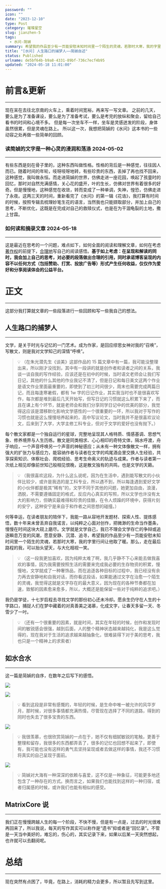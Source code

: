 ```yaml
---
password: ""
icon: ""
date: "2023-12-10"
type: Post
category: 璀璨星空
slug: jianzhen-5
tags:
  - 水问-简媜
summary: 希望我的作品至少有一页能安慰未知时间里一个陌生的灵魂，若那时大寒，我的字里行间让他取了暖。那么，走在最后路程的我，可以抬头望天，与大化相视一笑。
title: "[水问] 人生路口的捕梦人——简媜自述"
status: Published
urlname: de5bf64b-b9a8-4331-89bf-736c7ecf4b95
updated: "2024-05-18 11:01:00"
---
```


# 前言&更新

---

现在呆在去往北京南的火车上，乘着时间宽裕，再来写一写文章。
之前的几天，要么是为了准备课设，要么是为了准备考试，要么是考完的放纵和聚会，留给自己看书的时间和心境不多。
但是每一次坐车不一样，坐车是灵感迸发的阶段，身体虽然很累，但是灵魂在路上。
所以这一次，我想把简媜的《水问》这本书的一些动容之处再做一些简单的回顾。

### 读简媜的文字是一种心灵的浸润和荡涤 2024-05-02

---

有些东西是刻在骨子里的，这种东西叫做性格。性格的背后是一种感觉，往往因人而已。随着时间的年轮，吱呀吱呀地转，有些珍贵的东西，丢掉了再也找不回来，这种感觉，我叫做永恒。而走进简媜的世界，仿佛走进一座花园，唤起了孩童时的回忆，那时对自然充满感情，关心花的盛开，叶的生长，仿佛对世界有着很多的好奇。但是慢慢地，这种感觉在收敛，转而变成了一种单调，失神，惶恐，仿佛走进了永夜。这两三天的时间，重新看完了《水问》的第一辑《花诰》，我打算有时间的时候，按照专辑去梳理妙笔生花的语言，当然我也只能撷取部分，并加上自己的思考，不断优化，这既是在完成对自己的救赎仪式，也是在为干涸龟裂的土地，撒上甘霖。

### 如何读和摘录文章 2024-05-18

---

这是最近在思考的一个问题，难点如下，如何全面的阅读和理解文章，如何在考虑[著作权](https://zhuanlan.zhihu.com/p/54706142)的前提下，[合理地](https://www.zhihu.com/question/446638582)写自己的阅读感悟。**基于如上考虑：在呈现和解读的同时，我会加上自己的思考，对必要的段落做出合理的引用，同时承诺博客呈现的内容不以任何方式（包括赞助、打赏、投放广告等）形式产生任何收益，仅仅作为爱好和分享阅读体会的公益平台。**

# 正文

---

这部分我打算就文章的一些段落进行一些回顾和写一些我自己的想法。

## 人生路口的捕梦人

---

文学，是关于时光与记忆的一门艺术。成为作家，是回应缪思女神对我的“召唤”，写散文，则是我对文学知己的深情“呼唤”。

> 💡 （在朱光潜先生《谈美》这部作品的 15 篇文章中有一篇，我可能没整理出来，所以刚才没找到，其中有一段讲的就是创作者和读者之间的关系，我谈一谈自我的写作经验，应该还是在初中的时候，当时语文老师会让我们写日记，其他的什么其他的作业我记不清了，但是日记和每日美文这两个作业是语文作业里面最重要的，即使到了初三时间很少，周末也需要完成两篇日记，而且每逢寒暑假，都有 1w 字的日记作业，其实我当时也不是很喜欢写作，每次都是堆到最后几天开始写，但写日记的习惯就这么积累下来了，而且在课上有个环节，就是老师会和我们分享同学日记中的优美的部分，我觉得这应该是潜移默化影响文学感性的一个很重要的一环，所以我对于写作的习惯也就是这么慢慢培养起来的，高中写议论文，当时我并不是很喜欢议论文，后来到了大学，大学主修工科专业，但对于文学的爱好也没有抛下。）

每个散文家都是一个独自运行的星球，完整地呈现其人格特质、情感基调、思想气象、修养境界与人生历练。散文是同类相求、心心相印的奇特文体，隔水呼渡，舟子响应，一个声音呼唤另一个声音的神秘感应；从未有一种文体像散文一样，拥有强大的扩张力与感应力，能容纳作者与读者在文字的鸡尾酒会里交换人生经验，共享探索知识、体察社会、爬梳经验、思考生命奥义的轨迹与成果。作者与读者第一次纸上相见却像前世知己般相见恨晚，这是散文独有的共鸣，也是文学的天籁。

> 💡 （我很喜欢这段，为什么这么说呢，因为在生活中，遇到能写散文的小伙伴比较少，或许是我选的是工科专业，所以遇不到，所以每逢遇到爱好文学的小伙伴都是极其“稀有”的，文学不同于其他的问题，她更加自由，浪漫，洒脱，不需要遵循固定的格式，反应内心真实的写照，所以文学也许没有太大的影响力，但确实最难得和珍贵的佳酿，在令人烦躁的环境中，获得片刻的安宁，这种安宁是来自于和作者之间思想的碰撞。）

何等幸运，在读者朋友的陪伴下，我能一路从容地开发题材、探索人性、提炼感悟，数十年来未曾丢弃自我诺言，以纯粹之心面对创作，把微渺的生命当作墨条，慢慢在时间这块大砚上磨尽。文学就是文学自己，我已不理会文学存亡的争辩或追逐瞬息万变的风潮，愿意安静、沉潜、追寻，希望我的作品至少有一页能安慰未知时间里一个陌生的灵魂，若那时大寒，我的字里行间让他取了暖。那么，走在最后路程的我，可以抬头望天，与大化相视一笑。

> 💡 （这一段我更加喜欢，因为纯粹太难了啊，我几乎静不下心来能去做我喜欢的事情，因为我需要按照生活的需要来完成我必要的生存物资的积累，慢慢地，文学就成了一种奢饰品，而在追逐各种目标的过程中，我已经没有余力再去安静地和自我对话，而你看这段话，如果能通过文字在治愈一个陌生的灵魂，我觉得这就是文字存在的最大意义，因为现在的各种节奏都在加速，致郁的因素愈来愈多，所以，大概还是能保留一些对于纯粹的追求吧。）

我仍是学徒，十七岁启程去寻找文学的那份初心还未冷却。愿余生仍守在人生的十字路口，捕捉人们在梦中藏着的对真善美之渴慕，化成文字，让春天多留一天、冬雪少了一吋。

> 💡 （还有一个很重要的因素，就是时间，其实在年轻的时候，创作和发现时间的敏锐感会很强，越到后面，人的整个精神状态越来越钝化，我是这么觉得的，现在我对于生活的追求越来越抽象化，很难装得下对于美的思考，我也只是一个精神上的求索者）

## 如水合水

---

这一篇是简媜的自序，在数年之后写下的感悟。

![](https://bu.dusays.com/2024/05/18/66482da683048.jpeg)

![](https://bu.dusays.com/2024/05/18/66482e02a9cae.jpeg)

> 💡 看到这段是非常有感慨的，年轻的时候，是生命中唯一被允许的风华岁月，那时候，对很多事情都充满热情，尽管现在选择了不同的道路，得到的同时也失去了很多宝贵的东西。

![](https://bu.dusays.com/2024/05/18/66482f34793e5.jpeg)

> 💡 我很羡慕，也很欣赏简媜的一点在于，她不仅有细腻敏锐的笔触，更善于整理和留存，我很多的东西都弄丢了，很多的记忆也回想不起来了，即使有，我可能也没有这样的勇气去坚持呈现或者去做这样的事情，我还不习惯将真实的自己呈现于面前。

![](https://bu.dusays.com/2024/05/18/66483006186bd.jpeg)

> 💡 简媜对大海有一种深深的依赖与喜爱，这不仅是一种象征，可能更多地还包含了一种存在的方式。换而言之，如果我们也能找到这样的一种归宿，或者归属感的时候，或许我们也能有相似的感受。

## MatrixCore 说

---

我们正在慢慢跨越人生的每一个阶段，不快不慢，但是有一点是，过去的时光很难再回来了，所以我说，每天的写作其实可以称作是“遗书”抑或者是“回忆录”。不管是一天当中美好的，难忘的，伤心的，其实记录下来，如果以后某一天突然想起，也许就可以去翻阅呢。

# 总结

---

现在突然有点困了，毕竟，在路上，消耗的精力会更多，所以暂且先写到这里。
